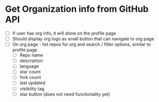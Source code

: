 # Get Organization info from GitHub API

- [ ] If user has org info, it will show on the profile page
- [ ] Should display org logo as small button that can navigate to org page
- [ ] On org page - list repos for org and search / filter options, similar to profile page
  - [ ] Repo name
  - [ ] description
  - [ ] language
  - [ ] star count
  - [ ] fork count
  - [ ] last updated
  - [ ] visibility tag
  - [ ] star button (does not need functionality yet)
